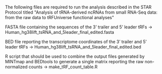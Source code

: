 The following files are required to run the analysis described in the STAR Protocol titled "Analysis of tRNA-derived ncRNAs from small RNA-Seq data: from the raw data to tRFUniverse functional analyses"

FASTA file containing the sequences of the 3’ trailer and 5’ leader tRFs -> Human_hg38lift_tsRNA_and_5leader_final_edited.fasta

BED file reporting the transcriptome coordinates of the 3’ trailer and 5’ leader tRFs -> Human_hg38lift_tsRNA_and_5leader_final_edited.bed

R script that should be used to combine the output files generated by MINTmap and BEDtools to generate a single matrix reporting the raw non-normalized counts -> make_tRF_count_table.R

